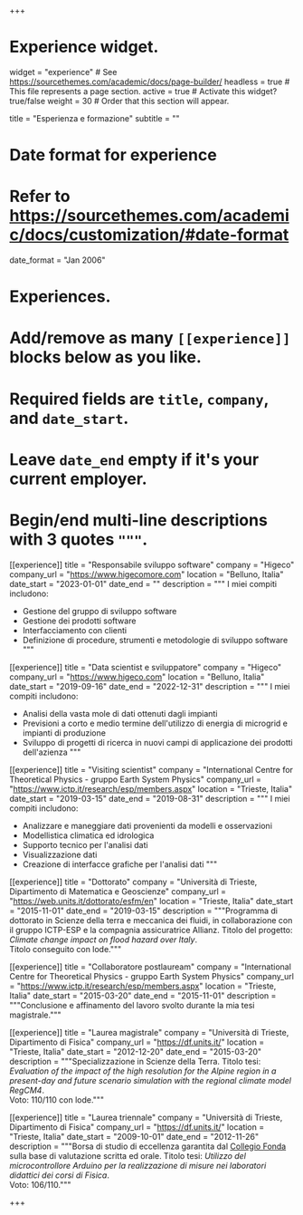 +++
# Experience widget.
widget = "experience"  # See https://sourcethemes.com/academic/docs/page-builder/
headless = true  # This file represents a page section.
active = true  # Activate this widget? true/false
weight = 30  # Order that this section will appear.

title = "Esperienza e formazione"
subtitle = ""

# Date format for experience
#   Refer to https://sourcethemes.com/academic/docs/customization/#date-format
date_format = "Jan 2006"

# Experiences.
#   Add/remove as many `[[experience]]` blocks below as you like.
#   Required fields are `title`, `company`, and `date_start`.
#   Leave `date_end` empty if it's your current employer.
#   Begin/end multi-line descriptions with 3 quotes `"""`.

[[experience]]
  title = "Responsabile sviluppo software"
  company = "Higeco"
  company_url = "https://www.higecomore.com"
  location = "Belluno, Italia"
  date_start = "2023-01-01"
  date_end = ""
  description = """
  I miei compiti includono:

  * Gestione del gruppo di sviluppo software
  * Gestione dei prodotti software
  * Interfacciamento con clienti
  * Definizione di procedure, strumenti e metodologie di sviluppo software  
  """

[[experience]]
  title = "Data scientist e sviluppatore"
  company = "Higeco"
  company_url = "https://www.higeco.com"
  location = "Belluno, Italia"
  date_start = "2019-09-16"
  date_end = "2022-12-31"
  description = """
  I miei compiti includono:

  * Analisi della vasta mole di dati ottenuti dagli impianti
  * Previsioni a corto e medio termine dell'utilizzo di energia di microgrid e impianti di produzione
  * Sviluppo di progetti di ricerca in nuovi campi di applicazione dei prodotti dell'azienza
  """

[[experience]]
  title = "Visiting scientist"
  company = "International Centre for Theoretical Physics - gruppo Earth System Physics"
  company_url = "https://www.ictp.it/research/esp/members.aspx"
  location = "Trieste, Italia"
  date_start = "2019-03-15"
  date_end = "2019-08-31"
  description = """
  I miei compiti includono:

  * Analizzare e maneggiare dati provenienti da modelli e osservazioni
  * Modellistica climatica ed idrologica
  * Supporto tecnico per l'analisi dati
  * Visualizzazione dati
  * Creazione di interfacce grafiche per l'analisi dati
  """

[[experience]]
  title = "Dottorato"
  company = "Università di Trieste, Dipartimento di Matematica e Geoscienze"
  company_url = "https://web.units.it/dottorato/esfm/en"
  location = "Trieste, Italia"
  date_start = "2015-11-01"
  date_end = "2019-03-15"
  description = """Programma di dottorato in Scienze della terra e meccanica dei fluidi, in collaborazione con il gruppo ICTP-ESP e la compagnia assicuratrice Allianz. Titolo del progetto: _Climate change impact on flood hazard over Italy_.  
Titolo conseguito con lode."""

[[experience]]
  title = "Collaboratore postlauream"
  company = "International Centre for Theoretical Physics - gruppo Earth System Physics"
  company_url = "https://www.ictp.it/research/esp/members.aspx"
  location = "Trieste, Italia"
  date_start = "2015-03-20"
  date_end = "2015-11-01"
  description = """Conclusione e affinamento del lavoro svolto durante la mia tesi magistrale."""

[[experience]]
  title = "Laurea magistrale"
  company = "Università di Trieste, Dipartimento di Fisica"
  company_url = "https://df.units.it/"
  location = "Trieste, Italia"
  date_start = "2012-12-20"
  date_end = "2015-03-20"
  description = """Specializzazione in Scienze della Terra. Titolo tesi: _Evaluation of the impact of the high resolution for the Alpine region in a present-day and future scenario simulation with the regional climate model RegCM4_.  
Voto: 110/110 con lode."""

[[experience]]
  title = "Laurea triennale"
  company = "Università di Trieste, Dipartimento di Fisica"
  company_url = "https://df.units.it/"
  location = "Trieste, Italia"
  date_start = "2009-10-01"
  date_end = "2012-11-26"
  description = """Borsa di studio di eccellenza garantita dal [Collegio Fonda](https://www.collegiofonda.it/) sulla base di valutazione scritta ed orale.
Titolo tesi: _Utilizzo del microcontrollore Arduino per la realizzazione di misure nei laboratori didattici dei corsi di Fisica_.  
Voto: 106/110."""

+++
